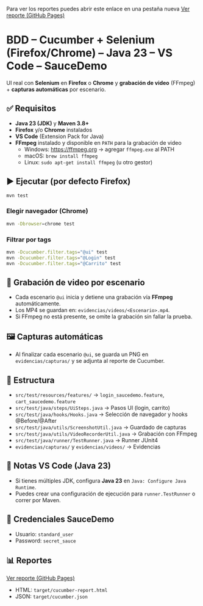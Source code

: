 Para ver los reportes puedes abrir este enlace en una pestaña nueva
[Ver reporte (GitHub Pages)](https://pamegutierrez.github.io/ABP_Modulo5_Escenarios_de_Comportamiento_BDD/)

# BDD – Cucumber + Selenium (Firefox/Chrome) – Java 23 – VS Code – SauceDemo
UI real con **Selenium** en **Firefox** o **Chrome** y **grabación de video** (FFmpeg) + **capturas automáticas** por escenario.

## ✅ Requisitos
- **Java 23 (JDK)** y **Maven 3.8+**
- **Firefox** y/o **Chrome** instalados
- **VS Code** (Extension Pack for Java)
- **FFmpeg** instalado y disponible en `PATH` para la grabación de video
  - Windows: https://ffmpeg.org → agregar `ffmpeg.exe` al PATH
  - macOS: `brew install ffmpeg`
  - Linux: `sudo apt-get install ffmpeg` (u otro gestor)

## ▶️ Ejecutar (por defecto Firefox)
```bash
mvn test
```
### Elegir navegador (Chrome)
```bash
mvn -Dbrowser=chrome test
```
### Filtrar por tags
```bash
mvn -Dcucumber.filter.tags="@ui" test
mvn -Dcucumber.filter.tags="@Login" test
mvn -Dcucumber.filter.tags="@Carrito" test
```

## 🎥 Grabación de video por escenario
- Cada escenario `@ui` inicia y detiene una grabación vía **FFmpeg** automáticamente.
- Los MP4 se guardan en: `evidencias/videos/<Escenario>.mp4`.
- Si FFmpeg no está presente, se omite la grabación sin fallar la prueba.

## 🖼️ Capturas automáticas
- Al finalizar cada escenario `@ui`, se guarda un PNG en `evidencias/capturas/` y se adjunta al reporte de Cucumber.

## 📁 Estructura
- `src/test/resources/features/` → `login_saucedemo.feature`, `cart_saucedemo.feature`
- `src/test/java/steps/UiSteps.java` → Pasos UI (login, carrito)
- `src/test/java/hooks/Hooks.java` → Selección de navegador y hooks @Before/@After
- `src/test/java/utils/ScreenshotUtil.java` → Guardado de capturas
- `src/test/java/utils/VideoRecorderUtil.java` → Grabación con FFmpeg
- `src/test/java/runner/TestRunner.java` → Runner JUnit4
- `evidencias/capturas/` y `evidencias/videos/` → Evidencias

## 🔧 Notas VS Code (Java 23)
- Si tienes múltiples JDK, configura **Java 23** en `Java: Configure Java Runtime`.
- Puedes crear una configuración de ejecución para `runner.TestRunner` o correr por Maven.

## 🔐 Credenciales SauceDemo
- Usuario: `standard_user`
- Password: `secret_sauce`

## 📊 Reportes
[Ver reporte (GitHub Pages)](https://pamegutierrez.github.io/ABP_Modulo5_Escenarios_de_Comportamiento_BDD/)

- HTML: `target/cucumber-report.html`
- JSON: `target/cucumber.json`
  
